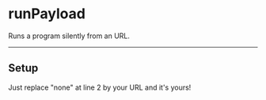 # runPayload
Runs a program silently from an URL.
***
## Setup
Just replace "none" at line 2 by your URL and it's yours!
